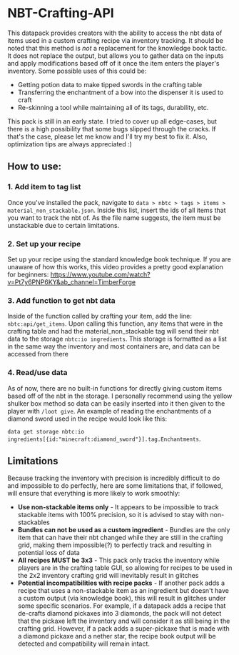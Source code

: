 # NBT-Crafting-API
This datapack provides creators with the ability to access the nbt data of items used in a custom crafting recipe via inventory tracking. It should be noted that this method is _not_ a replacement for the knowledge book tactic. It does not replace the output, but allows you to gather data on the inputs and apply modifications based off of it once the item enters the player's inventory. Some possible uses of this could be:
* Getting potion data to make tipped swords in the crafting table
* Transferring the enchantment of a bow into the dispenser it is used to craft
* Re-skinning a tool while maintaining all of its tags, durability, etc.

This pack is still in an early state. I tried to cover up all edge-cases, but there is a high possibility that some bugs slipped through the cracks. If that's the case, please let me know and I'll try my best to fix it. Also, optimization tips are always appreciated :)

## How to use:
### 1. Add item to tag list
Once you've installed the pack, navigate to `data > nbtc > tags > items > material_non_stackable.json`. Inside this list, insert the ids of all items that you want to track the nbt of. As the file name suggests, the item must be unstackable due to certain limitations.
### 2. Set up your recipe
Set up your recipe using the standard knowledge book technique. If you are unaware of how this works, this video provides a pretty good explanation for beginners: https://www.youtube.com/watch?v=Pt7y6PNP6KY&ab_channel=TimberForge
### 3. Add function to get nbt data
Inside of the function called by crafting your item, add the line: `nbtc:api/get_items`. Upon calling this function, any items that were in the crafting table and had the material_non_stackable tag will send their nbt data to the storage `nbtc:io ingredients`. This storage is formatted as a list in the same way the inventory and most containers are, and data can be accessed from there
### 4. Read/use data
As of now, there are no built-in functions for directly giving custom items based off of the nbt in the storage. I personally recommend using the yellow shulker box method so data can be easily inserted into it then given to the player with `/loot give`. An example of reading the enchantments of a diamond sword used in the recipe would look like this:

`data get storage nbtc:io ingredients[{id:"minecraft:diamond_sword"}].tag.Enchantments`.

## Limitations
Because tracking the inventory with precision is incredibly difficult to do and impossible to do perfectly, here are some limitations that, if followed, will ensure that everything is more likely to work smoothly:
* __Use non-stackable items only__ - It appears to be impossible to track stackable items with 100% precision, so it is advised to stay with non-stackables
* __Bundles can not be used as a custom ingredient__ - Bundles are the only item that can have their nbt changed while they are still in the crafting grid, making them impossible(?) to perfectly track and resulting in potential loss of data
* __All recipes MUST be 3x3__ - This pack only tracks the inventory while players are in the crafting table GUI, so allowing for recipes to be used in the 2x2 inventory crafting grid will inevitably result in glitches
* __Potential incompatibilities with recipe packs__ - If another pack adds a recipe that uses a non-stackable item as an ingredient but doesn't have a custom output (via knowledge book), this will result in glitches under some specific scenarios. For example, if a datapack adds a recipe that de-crafts diamond pickaxes into 3 diamonds, the pack will not detect that the pickaxe left the inventory and will consider it as still being in the crafting grid. However, if a pack adds a super-pickaxe that is made with a diamond pickaxe and a nether star, the recipe book output will be detected and compatibility will remain intact.
